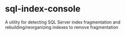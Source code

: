 # sql-index-console
A utility for detecting SQL Server index fragmentation and rebuilding/reorganizing indexes to remove fragmentation
